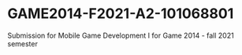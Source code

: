 # GAME2014-F2021-A2-101068801
Submission for Mobile Game Development I for Game 2014 - fall 2021 semester 
